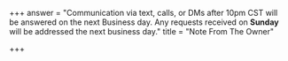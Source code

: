 +++
answer = "Communication via text, calls, or DMs after 10pm CST will be answered on the next Business day. Any requests received on **Sunday** will be addressed the next business day."
title = "Note From The Owner"

+++

